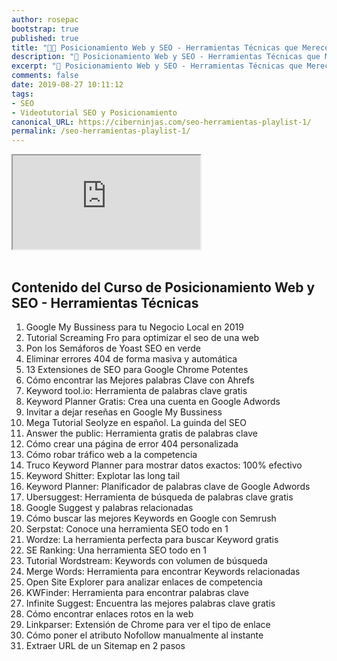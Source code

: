 ```yaml
---
author: rosepac
bootstrap: true
published: true
title: "👨‍🏫 Posicionamiento Web y SEO - Herramientas Técnicas que Merecen la Pena"
description: "🚀 Posicionamiento Web y SEO - Herramientas Técnicas que Merecen la Pena"
excerpt: "🚀 Posicionamiento Web y SEO - Herramientas Técnicas que Merecen la Pena"
comments: false
date: 2019-08-27 10:11:12
tags:
- SEO
- Videotutorial SEO y Posicionamiento
canonical_URL: https://ciberninjas.com/seo-herramientas-playlist-1/
permalink: /seo-herramientas-playlist-1/
---
```


<div class="embed-responsive embed-responsive-16by9">
  <iframe class="embed-responsive-item" src="https://www.youtube-nocookie.com/embed/videoseries?list=PLF39HeZquqsO5C3AmbAhc9y3i7x-BNCXc" allowfullscreen></iframe>
</div><br/>

## **Contenido del Curso de Posicionamiento Web y SEO - Herramientas Técnicas**

1. Google My Bussiness para tu Negocio Local en 2019
1. Tutorial Screaming Fro para optimizar el seo de una web
1. Pon los Semáforos de Yoast SEO en verde
1. Eliminar errores 404 de forma masiva y automática
1. 13 Extensiones de SEO para Google Chrome Potentes
1. Cómo encontrar las Mejores palabras Clave con Ahrefs
1. Keyword tool.io: Herramienta de palabras clave gratis
1. Keyword Planner Gratis: Crea una cuenta en Google Adwords
1. Invitar a dejar reseñas en Google My Bussiness
1. Mega Tutorial Seolyze en español. La guinda del SEO
1. Answer the public: Herramienta gratis de palabras clave
1. Cómo crear una página de error 404 personalizada
1. Cómo robar tráfico web a la competencia
1. Truco Keyword Planner para mostrar datos exactos: 100% efectivo
1. Keyword Shitter: Explotar las long tail
1. Keyword Planner: Planificador de palabras clave de Google Adwords
1. Ubersuggest: Herramienta de búsqueda de palabras clave gratis
1. Google Suggest y palabras relacionadas
1. Cómo buscar las mejores Keywords en Google con Semrush
1. Serpstat: Conoce una herramienta SEO todo en 1
1. Wordze: La herramienta perfecta para buscar Keyword gratis
1. SE Ranking: Una herramienta SEO todo en 1
1. Tutorial Wordstream: Keywords con volumen de búsqueda
1. Merge Words: Herramienta para encontrar Keywords relacionadas
1. Open Site Explorer para analizar enlaces de competencia
1. KWFinder: Herramienta para encontrar palabras clave
1. Infinite Suggest: Encuentra las mejores palabras clave gratis
1. Cómo encontrar enlaces rotos en la web
1. Linkparser: Extensión de Chrome para ver el tipo de enlace
1. Cómo poner el atributo Nofollow manualmente al instante
1. Extraer URL de un Sitemap en 2 pasos